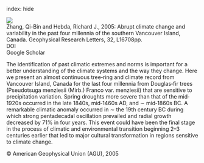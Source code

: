 index: hide

<div class="Citation">
    <div class="Citation-thumb CitationThumb-linked"  data-href="https://doi.org/10.1029/2005gl022913">
      <img src="https://static.claimspace.cloud/climate-study-static/refs/thumbs/5/Zhang_and_Hebda_2005-thumb.png" />
    </div>

  <div class="Citation-body">
    <div class="Citation-text">Zhang, Qi-Bin and Hebda, Richard J., 2005: Abrupt climate change and variability in the past four millennia of the southern Vancouver Island, Canada. <span class="Article-journal">Geophysical Research Letters, </span><span class="Article-volume">32, </span>L16708pp.</div>
    <div class="Citation-links">
      <div class="CitationLink" data-href="https://doi.org/10.1029/2005gl022913">
        <div class="CitationLink-icon CitationLink-Doi"></div>
        <div class="CitationLink-text">DOI</div>
      </div>
      <div class="CitationLink" data-href="https://scholar.google.com/scholar?q=10.1029/2005gl022913">
        <div class="CitationLink-icon CitationLink-Scholar"></div>
        <div class="CitationLink-text">Google Scholar</div>
      </div>
    </div>
  </div>
</div>

The identification of past climatic extremes and norms is important for a better understanding of the climate systems and the way they change. Here we present an almost continuous tree‐ring and climate record from Vancouver Island, Canada for the last four millennia from Douglas‐fir trees (Pseudotsuga menziesii (Mirb.) Franco var. menziesii) that are sensitive to precipitation variation. Spring droughts more severe than that of the mid‐1920s occurred in the late 1840s, mid‐1460s AD, and ∼ mid‐1860s BC. A remarkable climatic anomaly occurred in ∼ the 19th century BC during which strong pentadecadal oscillation prevailed and radial growth decreased by 71% in four years. This event could have been the final stage in the process of climatic and environmental transition beginning 2–3 centuries earlier that led to major cultural transformation in regions sensitive to climate change.

<div class="Citation-copy">
&copy; American Geophysical Union (AGU), 2005
</div>